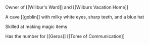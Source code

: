 Owner of [[Willbur's Ward]] and [[Wilburs Vacation Home]] 

A cave [[goblin]] with milky white eyes, sharp teeth, and a blue hat

Skilled at making magic items

Has the number for [[Geros]] [[Tome of Communication]]